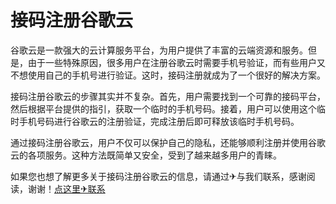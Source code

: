 # 接码注册谷歌云

谷歌云是一款强大的云计算服务平台，为用户提供了丰富的云端资源和服务。但是，由于一些特殊原因，很多用户在注册谷歌云时需要手机号验证，而有些用户又不想使用自己的手机号进行验证。这时，接码注册就成为了一个很好的解决方案。

接码注册谷歌云的步骤其实并不复杂。首先，用户需要找到一个可靠的接码平台，然后根据平台提供的指引，获取一个临时的手机号码。接着，用户可以使用这个临时手机号码进行谷歌云的注册验证，完成注册后即可释放该临时手机号码。

通过接码注册谷歌云，用户不仅可以保护自己的隐私，还能够顺利注册并使用谷歌云的各项服务。这种方法既简单又安全，受到了越来越多用户的青睐。

如果您也想了解更多关于接码注册谷歌云的信息，请通过✈与我们联系，感谢阅读，谢谢！[点这里✈联系](https://c.k02.cc)